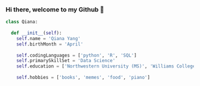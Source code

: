 ### Hi there, welcome to my Github 💜

```python
class Qiana:
  
  def __init__(self):
    self.name = 'Qiana Yang'
    self.birthMonth = 'April'
    
    self.codingLanguages = ['python', 'R', 'SQL']
    self.primarySkillSet = 'Data Science'
    self.education = ['Northwestern University (MS)', 'Williams College (BA)']
    
    self.hobbies = ['books', 'memes', 'food', 'piano']
```

<!--
**qianyang1997/qianyang1997** is a ✨ _special_ ✨ repository because its `README.md` (this file) appears on your GitHub profile.

Here are some ideas to get you started:

- 🔭 I’m currently working on ...
- 🌱 I’m currently learning ...
- 👯 I’m looking to collaborate on ...
- 🤔 I’m looking for help with ...
- 💬 Ask me about ...
- 📫 How to reach me: ...
- 😄 Pronouns: ...
- ⚡ Fun fact: ...
-->
